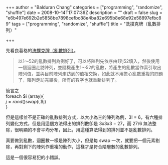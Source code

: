 +++
author = "Balduran Chang"
categories = ["programming", "randomize", "shuffle"]
date = 2008-10-14T17:07:36Z
description = ""
draft = false
slug = "e6b497e692b2e5858be7898cefbc88e4ba82e695b8e68e92e58897efbc89"
tags = ["programming", "randomize", "shuffle"]
title = "洗撲克牌（亂數排列）"

+++


先看良葛格的[洗撲克牌（亂數排列）](http://caterpillar.onlyfun.net/Gossip/AlgorithmGossip/ShuffleCard.htm)。

> 以1～52的亂數排列為例好了，可以將陣列先依序由1到52填入，然後使用一個迴圈走訪陣列，並隨機產生1～52的亂數，將產生的亂數當作索引取出陣列值，並與目前陣列走訪到的值相交換，如此就不用擔心亂數重複的問題了，陣列走訪完畢後，所有的數字也就重新排列了。

簡言之  
 foreach $i (array){  
 $j = rand()  
 swap($i,$j)  
 }

但是這樣並不是正確的亂數排列方式，以大小為三的陣列為例，3! = 6，有六種排列變化方式，但是用這個方法得出的排列數卻是 3x3x3 = 27，而 27/6 無法整除，很明顯的不會平均分布，因此，用這種算法得到的排列並不是亂數排列。

真要做到亂數，迴圈數一樣是陣列大小，但是每 swap 一次，就要把一個元素剔除，再對剩下的陣列作重複的動作，這樣才是符合階層數的亂數排列。

這是一個很容易犯的小錯誤。

